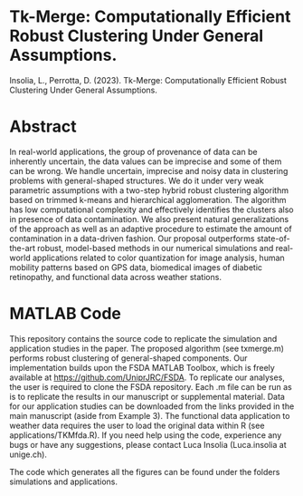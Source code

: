 
# Tk-Merge: Computationally Efficient Robust Clustering Under General Assumptions.

Insolia, L., Perrotta, D. (2023). Tk-Merge: Computationally Efficient Robust Clustering Under General Assumptions.

# Abstract

In real-world applications, the group of provenance of data can be inherently uncertain,  the data values can be imprecise and some of them can be  wrong.  We handle uncertain, imprecise and noisy data in clustering problems with general-shaped structures. We do it under very weak parametric assumptions with a two-step hybrid robust clustering algorithm based on trimmed k-means and hierarchical agglomeration. 
The algorithm has low computational complexity and effectively identifies the clusters also in presence of data contamination.
We also present natural generalizations of the approach as well as an adaptive procedure to estimate the amount of contamination in a data-driven fashion. 
Our proposal outperforms state-of-the-art robust, model-based methods in our numerical simulations and  real-world applications related to color quantization for image analysis, human mobility patterns based on GPS data, biomedical images of diabetic retinopathy, and functional data across weather stations.

# MATLAB Code

This repository contains the source code to replicate the simulation and application studies in the paper.
The proposed algorithm (see txmerge.m) performs robust clustering of general-shaped components.
Our implementation builds upon the FSDA MATLAB Toolbox, which is freely available at https://github.com/UniprJRC/FSDA. To replicate our analyses, the user is required to clone the FSDA repository.
Each .m file can be run as is to replicate the results in our manuscript or supplemental material. Data for our application studies can be downloaded from the links provided in the main manuscript (aside from Example 3). The functional data application to weather data requires the user to load the original data within R (see applications/TKMfda.R).
If you need help using the code, experience any bugs or have any suggestions, please contact Luca Insolia (Luca.insolia at unige.ch).

The code which generates all the figures can be found under the folders simulations and applications. 
